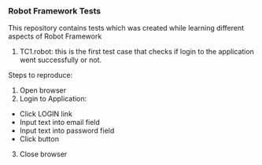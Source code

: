 ### Robot Framework Tests

This repository contains tests which was created while learning different aspects of Robot Framework

1. TC1.robot: this is the first test case that checks if login to the application went successfully or not. 

Steps to reproduce:
1. Open browser
2. Login to Application:
  - Click LOGIN link
  - Input text into email field
  - Input text into password field
  - Click button
3. Close browser
